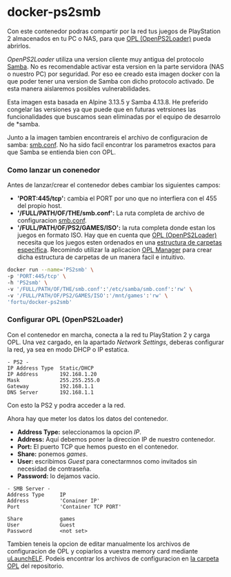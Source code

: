 # docker-ps2smb

Con este contenedor podras compartir por la red tus juegos de PlayStation 2 almacenados en tu PC o NAS, para que [OPL (OpenPS2Loader)](https://github.com/ps2homebrew/Open-PS2-Loader) pueda abrirlos.

*OpenPS2Loader* utiliza una version cliente muy antigua del protocolo [Samba](https://es.wikipedia.org/wiki/Samba_(software)). No es recomendable activar esta version en la parte servidora (NAS o nuestro PC) por seguridad. Por eso ee creado esta imagen docker con la que poder tener una version de Samba con dicho protocolo activado. De esta manera aislaremos posibles vulnerabilidades.

Esta imagen esta basada en Alpine 3.13.5 y Samba 4.13.8. He preferido congelar las versiones ya que puede que en futuras vetrsiones las funcionalidades que buscamos sean eliminadas por el equipo de desarrolo de *samba.

Junto a la imagen tambien encontrareis el archivo de configuracion de samba: [smb.conf](smb.conf). No ha sido facil encontrar los parametros exactos para que Samba se entienda bien con OPL.

### Como lanzar un conenedor

Antes de lanzar/crear el contenedor debes cambiar los siguientes campos:

* **'PORT:445/tcp':** cambia el PORT por uno que no interfiera con el 455 del propio host.
* **'/FULL/PATH/OF/THE/smb.conf':** La ruta completa de archivo de configuracion [smb.conf](smb.conf).
* **'/FULL/PATH/OF/PS2/GAMES/ISO':** la ruta completa donde estan los juegos en formato ISO. Hay que en cuenta que [OPL (OpenPS2Loader)](https://github.com/ps2homebrew/Open-PS2-Loader) necesita que los juegos esten ordenados en una [estructura de carpetas especifica](https://github.com/ps2homebrew/Open-PS2-Loader#how-to-use). Recomindo utilizar la aplicacion [OPL Manager](https://oplmanager.com/site/) para crear dicha estructura de carpetas de un manera facil e intuitivo.

```Bash
docker run --name='PS2smb' \
-p 'PORT:445/tcp' \
-h 'PS2smb' \
-v '/FULL/PATH/OF/THE/smb.conf':'/etc/samba/smb.conf':'rw' \
-v '/FULL/PATH/OF/PS2/GAMES/ISO':'/mnt/games':'rw' \
'fortu/docker-ps2smb'
```

### Configurar OPL (OpenPS2Loader)

Con el contenedor en marcha, conecta a la red tu PlayStation 2 y carga OPL. Una vez cargado, en la apartado *Network Settings*, deberas configurar la red, ya sea en modo DHCP o IP estatica.

```text
- PS2 -
IP Address Type  Static/DHCP
IP Address       192.168.1.20
Mask             255.255.255.0
Gateway          192.168.1.1
DNS Server       192.168.1.1
```
Con esto la PS2 y podra acceder a la red.

Ahora hay que meter los datos los datos del contenedor.

* **Address Type:** seleccionamos la opcion *IP*.
* **Address:** Aquí debemos poner la direccion IP de nuestro contenedor.
* **Port:** El puerto TCP que hemos puesto en el contenedor.
* **Share:** ponemos *games*.
* **User:** escribimos *Guest* para conectarmnos como invitados sin necesidad de contraseña.
* **Password:** lo dejamos vacio.

```text
- SMB Server -
Address Type     IP
Address          'Conainer IP'
Port             'Container TCP PORT'

Share            games
User             Guest
Password         <not set>
```

Tambien teneis la opcion de editar manualmente los archivos de configuracion de OPL y copiarlos a vuestra memory card mediante [uLaunchELF](http://ps2ulaunchelf.pbworks.com/w/page/19520134/FrontPage). Podeis encontrar los archivos de configuracion en [la carpeta  OPL](OPL/) del repositorio.
